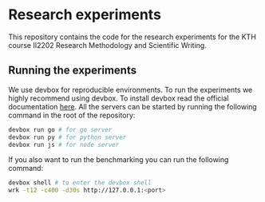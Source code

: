 # Research experiments

This repository contains the code for the research experiments for the KTH course II2202 Research Methodology and Scientific Writing.

## Running the experiments
We use devbox for reproducible environments. To run the experiments we highly recommend using devbox. To install devbox read the official documentation [here](https://www.jetify.com/devbox/docs/installing_devbox/).
All the servers can be started by running the following command in the root of the repository:
```bash
devbox run go # for go server
devbox run py # for python server
devbox run js # for node server
```

If you also want to run the benchmarking you can run the following command:
```bash
devbox shell # to enter the devbox shell
wrk -t12 -c400 -d30s http://127.0.0.1:<port>
```
